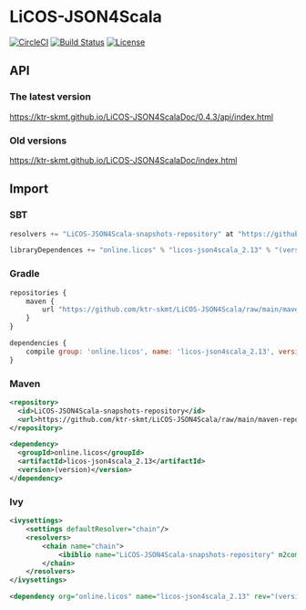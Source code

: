 # LiCOS-JSON4Scala

[![CircleCI](https://circleci.com/gh/ktr-skmt/LiCOS-JSON4Scala.svg?style=svg)](https://circleci.com/gh/ktr-skmt/LiCOS-JSON4Scala)
[![Build Status](https://travis-ci.org/ktr-skmt/LiCOS-JSON4Scala.svg?branch=master)](https://travis-ci.org/ktr-skmt/LiCOS-JSON4Scala)
[![License](https://img.shields.io/badge/License-Apache%202.0-blue.svg)](https://github.com/ktr-skmt/LiCOS-JSON4Scala/blob/master/LICENSE)

## API

### The latest version

https://ktr-skmt.github.io/LiCOS-JSON4ScalaDoc/0.4.3/api/index.html

### Old versions

https://ktr-skmt.github.io/LiCOS-JSON4ScalaDoc/index.html

## Import

### SBT

```scala
resolvers += "LiCOS-JSON4Scala-snapshots-repository" at "https://github.com/ktr-skmt/LiCOS-JSON4Scala/raw/main/maven-repo/snapshots"
```

```scala
libraryDependences += "online.licos" % "licos-json4scala_2.13" % "(version)"
```

### Gradle

```javascript
repositories {
    maven {
        url "https://github.com/ktr-skmt/LiCOS-JSON4Scala/raw/main/maven-repo/snapshots"
    }
}
```

```javascript
dependencies {
    compile group: 'online.licos', name: 'licos-json4scala_2.13', version: '(version)'
}
```

### Maven

```xml
<repository>
  <id>LiCOS-JSON4Scala-snapshots-repository</id>
  <url>https://github.com/ktr-skmt/LiCOS-JSON4Scala/raw/main/maven-repo/snapshots</url>
</repository>
```

```xml
<dependency>
  <groupId>online.licos</groupId>
  <artifactId>licos-json4scala_2.13</artifactId>
  <version>(version)</version>
</dependency>
```

### Ivy

```xml
<ivysettings>
    <settings defaultResolver="chain"/>
    <resolvers>
        <chain name="chain">
            <ibiblio name="LiCOS-JSON4Scala-snapshots-repository" m2compatible="true" root="https://github.com/ktr-skmt/LiCOS-JSON4Scala/raw/main/maven-repo/snapshots"/>
        </chain>
    </resolvers>
</ivysettings>
```

```xml
<dependency org="online.licos" name="licos-json4scala_2.13" rev="(version)"/>
```
